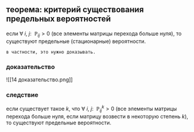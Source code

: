 ## теорема: критерий существования предельных вероятностей
если $\forall\ i,\ j:\ \ \mathbb P_{ij} > 0$ (все элементы матрицы перехода больше нуля), то существуют предельные (стационарные) вероятности.

```
в частности, это нужно доказывать.
```

### доказательство
![[14 доказательство.png]]

### следствие
если существует такое $k$, что $\forall\ i,\ j:\ \ \mathbb P_{ij}^k > 0$ (все элементы матрицы перехода больше нуля, если матрицу возвести в некоторую степень $k$), то существуют предельные вероятности.